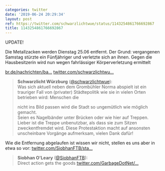 ```yaml
---
categories: twitter
date: '2019-06-24 20:29:34'
layout: post
ref: https://twitter.com/schwarzlichtwue/status/1143254861766692867
title: 1143254861766692867
---
```

UPDATE!



Die Metallzacken werden Dienstag 25.06 entfernt. Der Grund: vergangenen Samstag stürzte ein Fünfjähriger und verletzte sich an ihnen. Gegen die Hausbesitzerin wird nun wegen fahrlässiger Körperverletzung ermittelt



[br.de/nachrichten/ba…](https://www.br.de/nachrichten/bayern/stahlzacken-abschreckung-fuenfjaehriger-stuerzt-verletzt-sic,RUJq1EW) [twitter.com/schwarzlichtwu…](https://twitter.com/schwarzlichtwue/status/1138008944423636993)
> <b>Schwarzlicht Würzburg</b> ([@schwarzlichtwue](https://twitter.com/schwarzlichtwue)):  
>Was sich aktuell neben dem Grombühler Norma abspielt ist ein trauriger Fall von (privater) Städtepolitik wie sie in vielen Orten betrieben wird: Menschen die  
>  
>nicht ins Bild passen wird die Stadt so ungemütlich wie möglich gemacht.   
>Seien es Nagelbänder unter Brücken oder wie hier auf Treppen. Lieber ist die Treppe unbenutzbar, als dass sie zum Sitzen zweckentfremdet wird. Diese Protestaktion macht auf ansonsten unscheinbare Vorgänge aufmerksam, vielen Dank dafür!  


Wie die Entfernung abgelaufen ist wissen wir nicht, stellen es uns aber in etwa so vor: [twitter.com/SiobhanFTB/sta…](https://twitter.com/SiobhanFTB/status/1147148422928953344?s=19)
> <b>Siobhan O'Leary</b> ([@SiobhanFTB](https://twitter.com/SiobhanFTB)):  
>Direct action gets the goods [twitter.com/GarbageDotNet/…](https://twitter.com/GarbageDotNet/status/1146601697390678016)  

